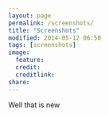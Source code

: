 ```yaml
---
layout: page
permalink: /screenshots/
title: "Screenshots"
modified: 2014-05-12 06:50
tags: [screenshots]
image:
  feature: 
  credit: 
  creditlink: 
share: 
---
```

Well that is new